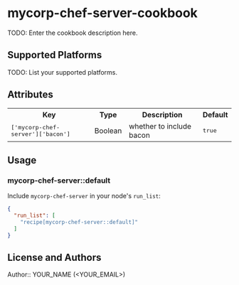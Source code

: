 # mycorp-chef-server-cookbook

TODO: Enter the cookbook description here.

## Supported Platforms

TODO: List your supported platforms.

## Attributes

<table>
  <tr>
    <th>Key</th>
    <th>Type</th>
    <th>Description</th>
    <th>Default</th>
  </tr>
  <tr>
    <td><tt>['mycorp-chef-server']['bacon']</tt></td>
    <td>Boolean</td>
    <td>whether to include bacon</td>
    <td><tt>true</tt></td>
  </tr>
</table>

## Usage

### mycorp-chef-server::default

Include `mycorp-chef-server` in your node's `run_list`:

```json
{
  "run_list": [
    "recipe[mycorp-chef-server::default]"
  ]
}
```

## License and Authors

Author:: YOUR_NAME (<YOUR_EMAIL>)
